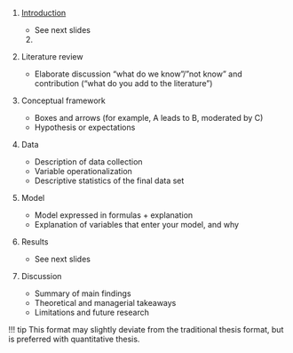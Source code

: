 1. [Introduction](introduction.md)
    * See next slides
    2.
2. Literature review
    * Elaborate discussion “what do we know”/”not know” and contribution (“what do you add to the
      literature”)

3. Conceptual framework
    * Boxes and arrows (for example, A leads to B, moderated by C)
    * Hypothesis or expectations

4. Data
    * Description of data collection
    * Variable operationalization
    * Descriptive statistics of the final data set


5. Model
    * Model expressed in formulas + explanation
    * Explanation of variables that enter your model, and why

6. Results
    * See next slides

7. Discussion
    * Summary of main findings
    * Theoretical and managerial takeaways
    * Limitations and future research

!!! tip
      This format may slightly deviate from the traditional thesis format,
      but is preferred with quantitative thesis.